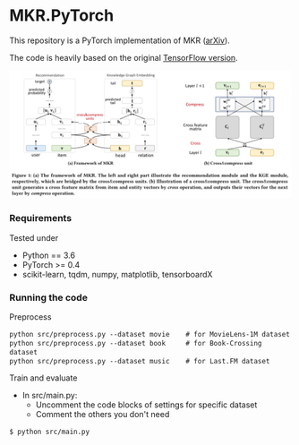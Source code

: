 # MKR.PyTorch

This repository is a PyTorch implementation of MKR ([arXiv](https://arxiv.org/abs/1901.08907)).

The code is heavily based on the original [TensorFlow version](https://github.com/hwwang55/MKR).

![](framework.png)

### Requirements
Tested under
- Python == 3.6
- PyTorch >= 0.4
- scikit-learn, tqdm, numpy, matplotlib, tensorboardX

### Running the code
Preprocess
```
python src/preprocess.py --dataset movie    # for MovieLens-1M dataset
python src/preprocess.py --dataset book     # for Book-Crossing dataset    
python src/preprocess.py --dataset music    # for Last.FM dataset  
```
Train and evaluate
- In src/main.py:
  - Uncomment the code blocks of settings for specific dataset
  - Comment the others you don't need
```
$ python src/main.py
```
